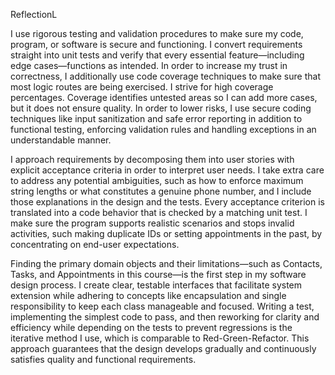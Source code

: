 ReflectionL

I use rigorous testing and validation procedures to make sure my code, program, or software is secure and functioning. I convert requirements straight into unit tests and verify that every essential feature—including edge cases—functions as intended. In order to increase my trust in correctness, I additionally use code coverage techniques to make sure that most logic routes are being exercised. I strive for high coverage percentages. Coverage identifies untested areas so I can add more cases, but it does not ensure quality. In order to lower risks, I use secure coding techniques like input sanitization and safe error reporting in addition to functional testing, enforcing validation rules and handling exceptions in an understandable manner.

I approach requirements by decomposing them into user stories with explicit acceptance criteria in order to interpret user needs. I take extra care to address any potential ambiguities, such as how to enforce maximum string lengths or what constitutes a genuine phone number, and I include those explanations in the design and the tests. Every acceptance criterion is translated into a code behavior that is checked by a matching unit test. I make sure the program supports realistic scenarios and stops invalid activities, such making duplicate IDs or setting appointments in the past, by concentrating on end-user expectations.

Finding the primary domain objects and their limitations—such as Contacts, Tasks, and Appointments in this course—is the first step in my software design process. I create clear, testable interfaces that facilitate system extension while adhering to concepts like encapsulation and single responsibility to keep each class manageable and focused. Writing a test, implementing the simplest code to pass, and then reworking for clarity and efficiency while depending on the tests to prevent regressions is the iterative method I use, which is comparable to Red-Green-Refactor. This approach guarantees that the design develops gradually and continuously satisfies quality and functional requirements.
